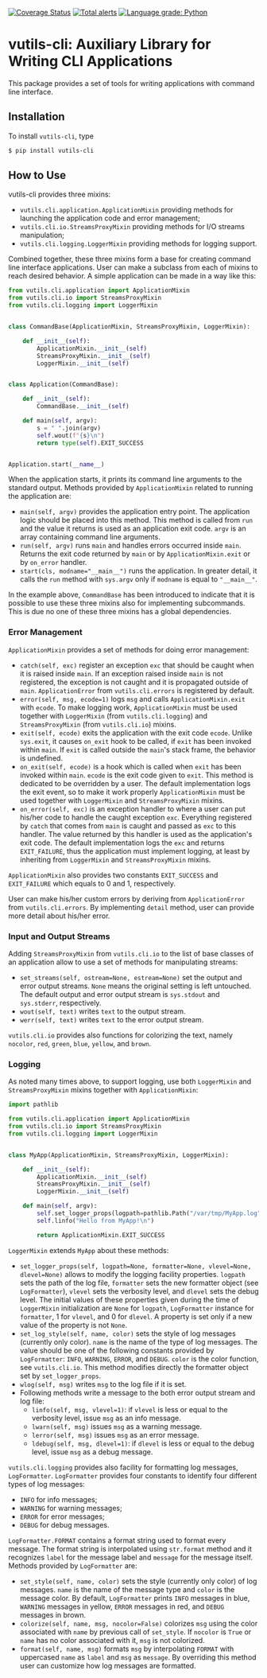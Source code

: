 [![Coverage Status](https://coveralls.io/repos/github/i386x/vutils-cli/badge.svg?branch=main)](https://coveralls.io/github/i386x/vutils-cli?branch=main)
[![Total alerts](https://img.shields.io/lgtm/alerts/g/i386x/vutils-cli.svg?logo=lgtm&logoWidth=18)](https://lgtm.com/projects/g/i386x/vutils-cli/alerts/)
[![Language grade: Python](https://img.shields.io/lgtm/grade/python/g/i386x/vutils-cli.svg?logo=lgtm&logoWidth=18)](https://lgtm.com/projects/g/i386x/vutils-cli/context:python)

# vutils-cli: Auxiliary Library for Writing CLI Applications

This package provides a set of tools for writing applications with command line
interface.

## Installation

To install `vutils-cli`, type
```sh
$ pip install vutils-cli
```

## How to Use

vutils-cli provides three mixins:
* `vutils.cli.application.ApplicationMixin` providing methods for launching the
  application code and error management;
* `vutils.cli.io.StreamsProxyMixin` providing methods for I/O streams
  manipulation;
* `vutils.cli.logging.LoggerMixin` providing methods for logging support.

Combined together, these three mixins form a base for creating command line
interface applications. User can make a subclass from each of mixins to reach
desired behavior. A simple application can be made in a way like this:
```python
from vutils.cli.application import ApplicationMixin
from vutils.cli.io import StreamsProxyMixin
from vutils.cli.logging import LoggerMixin


class CommandBase(ApplicationMixin, StreamsProxyMixin, LoggerMixin):

    def __init__(self):
        ApplicationMixin.__init__(self)
        StreamsProxyMixin.__init__(self)
        LoggerMixin.__init__(self)


class Application(CommandBase):

    def __init__(self):
        CommandBase.__init__(self)

    def main(self, argv):
        s = " ".join(argv)
        self.wout(f"{s}\n")
        return type(self).EXIT_SUCCESS


Application.start(__name__)
```

When the application starts, it prints its command line arguments to the
standard output. Methods provided by `ApplicationMixin` related to running the
application are:
* `main(self, argv)` provides the application entry point. The application
  logic should be placed into this method. This method is called from `run` and
  the value it returns is used as an application exit code. `argv` is an array
  containing command line arguments.
* `run(self, argv)` runs `main` and handles errors occurred inside `main`.
  Returns the exit code returned by `main` or by `ApplicationMixin.exit` or by
  `on_error` handler.
* `start(cls, modname="__main__")` runs the application. In greater detail, it
  calls the `run` method with `sys.argv` only if `modname` is equal to
  `"__main__"`.

In the example above, `CommandBase` has been introduced to indicate that it is
possible to use these three mixins also for implementing subcommands. This is
due no one of these three mixins has a global dependencies.

### Error Management

`ApplicationMixin` provides a set of methods for doing error management:
* `catch(self, exc)` register an exception `exc` that should be caught when it
  is raised inside `main`. If an exception raised inside `main` is not
  registered, the exception is not caught and it is propagated outside of
  `main`. `ApplicationError` from `vutils.cli.errors` is registered by default.
* `error(self, msg, ecode=1)` logs `msg` and calls `ApplicationMixin.exit` with
  `ecode`. To make logging work, `ApplicationMixin` must be used together with
  `LoggerMixin` (from `vutils.cli.logging`) and `StreamsProxyMixin` (from
  `vutils.cli.io`) mixins.
* `exit(self, ecode)` exits the application with the exit code `ecode`. Unlike
  `sys.exit`, it causes `on_exit` hook to be called, if `exit` has been invoked
  within `main`. If `exit` is called outside the `main`'s stack frame, the
  behavior is undefined.
* `on_exit(self, ecode)` is a hook which is called when `exit` has been invoked
  within `main`. `ecode` is the exit code given to `exit`. This method is
  dedicated to be overridden by a user. The default implementation logs the
  exit event, so to make it work properly `ApplicationMixin` must be used
  together with `LoggerMixin` and `StreamsProxyMixin` mixins.
* `on_error(self, exc)` is an exception handler to where a user can put his/her
  code to handle the caught exception `exc`. Everything registered by `catch`
  that comes from `main` is caught and passed as `exc` to this handler. The
  value returned by this handler is used as the application's exit code. The
  default implementation logs the `exc` and returns `EXIT_FAILURE`, thus the
  application must implement logging, at least by inheriting from `LoggerMixin`
  and `StreamsProxyMixin` mixins.

`ApplicationMixin` also provides two constants `EXIT_SUCCESS` and
`EXIT_FAILURE` which equals to 0 and 1, respectively.

User can make his/her custom errors by deriving from `ApplicationError` from
`vutils.cli.errors`. By implementing `detail` method, user can provide more
detail about his/her error.

### Input and Output Streams

Adding `StreamsProxyMixin` from `vutils.cli.io` to the list of base classes of
an application allow to use a set of methods for manipulating streams:
* `set_streams(self, ostream=None, estream=None)` set the output and error
  output streams. `None` means the original setting is left untouched. The
  default output and error output stream is `sys.stdout` and `sys.stderr`,
  respectively.
* `wout(self, text)` writes `text` to the output stream.
* `werr(self, text)` writes `text` to the error output stream.

`vutils.cli.io` provides also functions for colorizing the text, namely
`nocolor`, `red`, `green`, `blue`, `yellow`, and `brown`.

### Logging

As noted many times above, to support logging, use both `LoggerMixin` and
`StreamsProxyMixin` mixins together with `ApplicationMixin`:
```python
import pathlib

from vutils.cli.application import ApplicationMixin
from vutils.cli.io import StreamsProxyMixin
from vutils.cli.logging import LoggerMixin


class MyApp(ApplicationMixin, StreamsProxyMixin, LoggerMixin):

    def __init__(self):
        ApplicationMixin.__init__(self)
        StreamsProxyMixin.__init__(self)
        LoggerMixin.__init__(self)

    def main(self, argv):
        self.set_logger_props(logpath=pathlib.Path("/var/tmp/MyApp.log"))
        self.linfo("Hello from MyApp!\n")

        return ApplicationMixin.EXIT_SUCCESS
```

`LoggerMixin` extends `MyApp` about these methods:
* `set_logger_props(self, logpath=None, formatter=None, vlevel=None, dlevel=None)`
  allows to modify the logging facility properties. `logpath` sets the path of
  the log file, `formatter` sets the new formatter object (see `LogFormatter`),
  `vlevel` sets the verbosity level, and `dlevel` sets the debug level. The
  initial values of these properties given during the time of `LoggerMixin`
  initialization are `None` for `logpath`, `LogFormatter` instance for
  `formatter`, 1 for `vlevel`, and 0 for `dlevel`. A property is set only if a
  new value of the property is not `None`.
* `set_log_style(self, name, color)` sets the style of log messages (currently
  only color). `name` is the name of the type of log messages. The value should
  be one of the following constants provided by `LogFormatter`: `INFO`,
  `WARNING`, `ERROR`, and `DEBUG`. `color` is the color function, see
  `vutils.cli.io`. This method modifies directly the formatter object set by
  `set_logger_props`.
* `wlog(self, msg)` writes `msg` to the log file if it is set.
* Following methods write a message to the both error output stream and log
  file:
  * `linfo(self, msg, vlevel=1)`: if `vlevel` is less or equal to the verbosity
    level, issue `msg` as an info message.
  * `lwarn(self, msg)` issues `msg` as a warning message.
  * `lerror(self, msg)` issues `msg` as an error message.
  * `ldebug(self, msg, dlevel=1)`: if `dlevel` is less or equal to the debug
    level, issue `msg` as a debug message.

`vutils.cli.logging` provides also facility for formatting log messages,
`LogFormatter`. `LogFormatter` provides four constants to identify four
different types of log messages:
* `INFO` for info messages;
* `WARNING` for warning messages;
* `ERROR` for error messages;
* `DEBUG` for debug messages.

`LogFormatter.FORMAT` contains a format string used to format every message.
The format string is interpolated using `str.format` method and it recognizes
`label` for the message label and `message` for the message itself. Methods
provided by `LogFormatter` are:
* `set_style(self, name, color)` sets the style (currently only color) of log
  messages. `name` is the name of the message type and `color` is the message
  color. By default, `LogFormatter` prints `INFO` messages in blue, `WARNING`
  messages in yellow, `ERROR` messages in red, and `DEBUG` messages in brown.
* `colorize(self, name, msg, nocolor=False)` colorizes `msg` using the color
  associated with `name` by previous call of `set_style`. If `nocolor` is
  `True` or `name` has no color associated with it, `msg` is not colorized.
* `format(self, name, msg)` formats `msg` by interpolating `FORMAT` with
  uppercased `name` as `label` and `msg` as `message`. By overriding this
  method user can customize how log messages are formatted.
